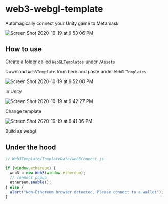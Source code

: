 # web3-webgl-template

Automagically connect your Unity game to Metamask

![Screen Shot 2020-10-19 at 9 53 06 PM](https://user-images.githubusercontent.com/19412160/96530472-87839600-1255-11eb-8db4-3139f2eadde5.png)

## How to use

Create a folder called `WebGLTemplates` under `/Assets`

Download `Web3Template` from here and paste under `WebGLTemplates`

![Screen Shot 2020-10-19 at 9 52 00 PM](https://user-images.githubusercontent.com/19412160/96530476-8a7e8680-1255-11eb-99ad-2e816cd5a06d.png)

In Unity

![Screen Shot 2020-10-19 at 9 42 27 PM](https://user-images.githubusercontent.com/19412160/96530483-8c484a00-1255-11eb-81ee-fcfcd3f8330c.png)

Change template

![Screen Shot 2020-10-19 at 9 41 36 PM](https://user-images.githubusercontent.com/19412160/96530489-8e120d80-1255-11eb-8e27-c6d8f0cb3dc1.png)

Build as webgl

## Under the hood

```javascript
// Web3Template/TemplateData/web3Connect.js

if (window.ethereum) {
  web3 = new Web3(window.ethereum);
  // connect popup
  ethereum.enable();
} else {
  alert("Non-Ethereum browser detected. Please connect to a wallet");
}
```

